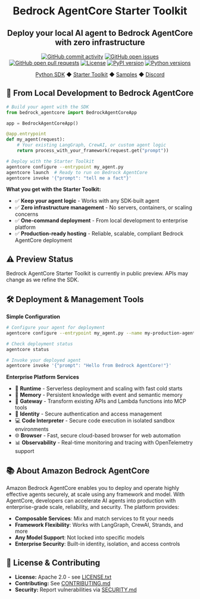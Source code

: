 <div align="center">
  <h1>
    Bedrock AgentCore Starter Toolkit
  </h1>

  <h2>
    Deploy your local AI agent to Bedrock AgentCore with zero infrastructure
  </h2>

  <div align="center">
    <a href="https://github.com/aws/bedrock-agentcore-starter-toolkit/graphs/commit-activity"><img alt="GitHub commit activity" src="https://img.shields.io/github/commit-activity/m/aws/bedrock-agentcore-starter-toolkit"/></a>
    <a href="https://github.com/aws/bedrock-agentcore-starter-toolkit/issues"><img alt="GitHub open issues" src="https://img.shields.io/github/issues/aws/bedrock-agentcore-starter-toolkit"/></a>
    <a href="https://github.com/aws/bedrock-agentcore-starter-toolkit/pulls"><img alt="GitHub open pull requests" src="https://img.shields.io/github/issues-pr/bedrock-agentcore-starter-toolkit"/></a>
    <a href="https://github.com/aws/bedrock-agentcore-starter-toolkit/blob/main/LICENSE"><img alt="License" src="https://img.shields.io/github/license/aws/bedrock-agentcore-starter-toolkit"/></a>
    <a href="https://pypi.org/project/bedrock-agentcore-starter-toolkit"><img alt="PyPI version" src="https://img.shields.io/pypi/v/bedrock-agentcore-starter-toolkit"/></a>
    <a href="https://python.org"><img alt="Python versions" src="https://img.shields.io/pypi/pyversions/bedrock-agentcore-starter-toolkit"/></a>
  </div>

  <p>
    <a href="https://github.com/aws/bedrock-agentcore-sdk-python">Python SDK</a>
    ◆ <a href="https://github.com/aws/bedrock-agentcore-starter-toolkit">Starter Toolkit</a>
    ◆ <a href="https://github.com/awslabs/amazon-bedrock-agentcore-samples">Samples</a>
    ◆ <a href="https://discord.gg/bedrockagentcore-preview">Discord</a>
  </p>
</div>

## 🚀 From Local Development to Bedrock AgentCore

```python
# Build your agent with the SDK
from bedrock_agentcore import BedrockAgentCoreApp

app = BedrockAgentCoreApp()

@app.entrypoint
def my_agent(request):
    # Your existing LangGraph, CrewAI, or custom agent logic
    return process_with_your_framework(request.get("prompt"))
```

```bash
# Deploy with the Starter Toolkit
agentcore configure --entrypoint my_agent.py
agentcore launch  # Ready to run on Bedrock AgentCore
agentcore invoke '{"prompt": "tell me a fact"}'
```

**What you get with the Starter Toolkit:**
- ✅ **Keep your agent logic** - Works with any SDK-built agent
- ✅ **Zero infrastructure management** - No servers, containers, or scaling concerns
- ✅ **One-command deployment** - From local development to enterprise platform
- ✅ **Production-ready hosting** - Reliable, scalable, compliant Bedrock AgentCore deployment

## ⚠️ Preview Status

Bedrock AgentCore Starter Toolkit is currently in public preview. APIs may change as we refine the SDK.

## 🛠️ Deployment & Management Tools

**Simple Configuration**
```bash
# Configure your agent for deployment
agentcore configure --entrypoint my_agent.py --name my-production-agent

# Check deployment status
agentcore status

# Invoke your deployed agent
agentcore invoke '{"prompt": "Hello from Bedrock AgentCore!"}'
```

**Enterprise Platform Services**
- 🚀 **Runtime** - Serverless deployment and scaling with fast cold starts
- 🧠 **Memory** - Persistent knowledge with event and semantic memory
- 🔗 **Gateway** - Transform existing APIs and Lambda functions into MCP tools
- 🔐 **Identity** - Secure authentication and access management
- 💻 **Code Interpreter** - Secure code execution in isolated sandbox environments
- 🌐 **Browser** - Fast, secure cloud-based browser for web automation
- 📊 **Observability** - Real-time monitoring and tracing with OpenTelemetry support

## 📚 About Amazon Bedrock AgentCore

Amazon Bedrock AgentCore enables you to deploy and operate highly effective agents securely, at scale using any framework and model. With AgentCore, developers can accelerate AI agents into production with enterprise-grade scale, reliability, and security. The platform provides:

- **Composable Services**: Mix and match services to fit your needs
- **Framework Flexibility**: Works with LangGraph, CrewAI, Strands, and more
- **Any Model Support**: Not locked into specific models
- **Enterprise Security**: Built-in identity, isolation, and access controls

## 📝 License & Contributing

- **License:** Apache 2.0 - see [LICENSE.txt](LICENSE.txt)
- **Contributing:** See [CONTRIBUTING.md](CONTRIBUTING.md)
- **Security:** Report vulnerabilities via [SECURITY.md](SECURITY.md)
